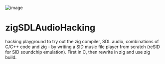 ![image](https://github.com/M64GitHub/zigSDLAudioHacking/assets/84202356/3af3933d-290e-4004-bd60-88f3c312495b)


# zigSDLAudioHacking
hacking playground to try out the zig compiler, SDL audio, combinations of C/C++ code and zig - by writing a SID music file player from scratch (reSID for SID soundchip emulation). First in C, then rewrite in zig and use zig build.
